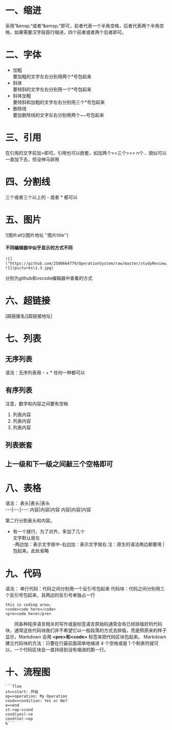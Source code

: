 # 一、缩进
采用”\&ensp;“或者“\&emsp;”即可，前者代表一个半角空格，后者代表两个半角空格，如果需要汉字段首行缩进，四个前者或者两个后者即可。
# 二、字体
- 加粗<br />
要加粗的文字左右分别用两个*号包起来
- 斜体<br />
要倾斜的文字左右分别用一个*号包起来
- 斜体加粗<br />
要倾斜和加粗的文字左右分别用三个*号包起来
- 删除线<br />
要加删除线的文字左右分别用两个~~号包起来
# 三、引用
在引用的文字前加>即可。引用也可以嵌套，如加两个>>三个>>>
n个...
貌似可以一直加下去，但没神马卵用
# 四、分割线
三个或者三个以上的 - 或者 * 都可以<br />
# 五、图片
![图片alt](图片地址 ''图片title'')
#### 不同编辑器中似乎显示的方式不同
    ![]("https://github.com/2500664779/OperationSystem/raw/master/studyReview/pictures/1.3.jpg")
    ![](pictures\1.3.jpg)
分别为github和vscode编辑器中查看的方式
# 六、超链接
[超链接名][超链接地址]
# 七、列表
## 无序列表
语法：无序列表用 - + * 任何一种都可以  
## 有序列表
注意，数字和内容之间要有空格
1. 列表内容
2. 列表内容
3. 列表内容
## 列表嵌套
## 上一级和下一级之间敲三个空格即可
# 八、表格
语法：
表头|表头|表头<br />
---|:--:|---:
内容|内容|内容
内容|内容|内容

第二行分割表头和内容。
- 有一个就行，为了对齐，多加了几个<br />
文字默认居左<br />-两边加：表示文字居中-右边加：表示文字居右
注：原生的语法两边都要用 | 包起来。此处省略
# 九、代码
语法：
单行代码：代码之间分别用一个反引号包起来
代码块：代码之间分别用三个反引号包起来，且两边的反引号单独占一行
```
this is coding area;
<code>code here</code>
<pre>code here</pre>
```

&emsp;&emsp;同各种程序语言相关的写作或是标签语言原始码通常会有已经排版好的代码块，通常这些代码块我们并不希望它以一般段落的方式去排版，而是照原来的样子显示，Markdown 会用 **\<pre>**和**\<code>** 标签来把代码区块包起来。
Markdown建立代码块的方法：只要在行最前面简单地缩进 4 个空格或是 1 个制表符就可以，一个代码区块会一直持续到没有缩进的那一行。


# 十、流程图
```
```flow
st=>start: 开始 
op=>operation: My Operation
cond=>condition: Yes or No?
e=>end
st->op->cond
cond(yes)->e
cond(no)->op
&```  
```